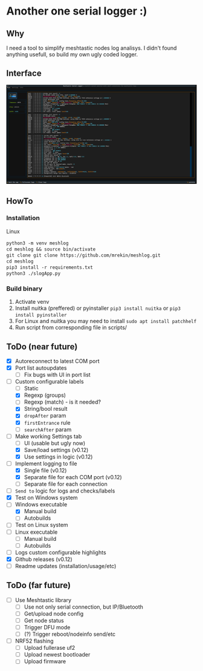 # Another one serial logger :)

## Why
I need a tool to simplify meshtastic nodes log analisys. I didn't found anything usefull, so build my own ugly coded logger.

## Interface

![v0.11 screen](images/screen.png)

## HowTo

### Installation 
Linux
```
python3 -m venv meshlog
cd meshlog && source bin/activate
git clone git clone https://github.com/mrekin/meshlog.git
cd meshlog
pip3 install -r requirements.txt
python3 ./slogApp.py
```

### Build binary
1. Activate venv
2. Install nuitka (preffered) or pyinstaller
   `pip3 install nuitka` or 
   `pip3 install pyinstaller`
3. For Linux and nuitka you may need to install
   `sudo apt install patchhelf`
4. Run script from corresponding file in scripts/


## ToDo (near future)
- [x] Autoreconnect to latest COM port
- [x] Port list autoupdates
  - [ ] Fix bugs with UI in port list
- [ ] Custom configurable labels
  - [ ] Static
  - [x] Regexp (groups)
  - [ ] Regexp (match) - is it needed?
  - [x] String/bool result
  - [x] `dropAfter` param
  - [x] `firstEntrance` rule
  - [ ] `searchAfter` param
- [ ] Make working Settings tab
  - [ ] UI (usable but ugly now)
  - [x] Save/load settings (v0.12)
  - [x] Use settings in logic (v0.12)
- [ ] Implement logging to file
  - [x] Single file (v0.12)
  - [x] Separate file for each COM port (v0.12)
  - [ ] Separate file for each connection
- [ ] `Send to` logic for logs and checks/labels
- [x] Test on Windows system
- [ ] Windows executable
  - [x] Manual build
  - [ ] Autobuilds
- [ ] Test on Linux system
- [ ] Linux executable
  - [ ] Manual build
  - [ ] Autobuilds
- [ ] Logs custom configurable highlights
- [x] Github releases (v0.12)
- [ ] Readme updates (installation/usage/etc)
## ToDo (far future)
- [ ] Use Meshtastic library
  - [ ] Use not only serial connection, but IP/Bluetooth
  - [ ] Get/upload node config
  - [ ] Get node status
  - [ ] Trigger DFU mode
  - [ ] (?) Trigger reboot/nodeinfo send/etc
- [ ] NRF52 flashing
  - [ ] Upload fullerase uf2
  - [ ] Upload newest bootloader
  - [ ] Upload firmware

